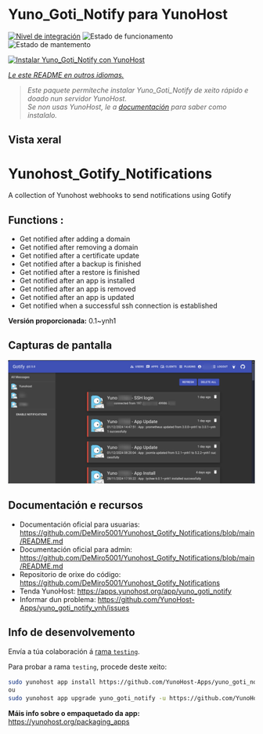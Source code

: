 <!--
NOTA: Este README foi creado automáticamente por <https://github.com/YunoHost/apps/tree/master/tools/readme_generator>
NON debe editarse manualmente.
-->

# Yuno_Goti_Notify para YunoHost

[![Nivel de integración](https://apps.yunohost.org/badge/integration/yuno_goti_notify)](https://ci-apps.yunohost.org/ci/apps/yuno_goti_notify/)
![Estado de funcionamento](https://apps.yunohost.org/badge/state/yuno_goti_notify)
![Estado de mantemento](https://apps.yunohost.org/badge/maintained/yuno_goti_notify)

[![Instalar Yuno_Goti_Notify con YunoHost](https://install-app.yunohost.org/install-with-yunohost.svg)](https://install-app.yunohost.org/?app=yuno_goti_notify)

*[Le este README en outros idiomas.](./ALL_README.md)*

> *Este paquete permíteche instalar Yuno_Goti_Notify de xeito rápido e doado nun servidor YunoHost.*  
> *Se non usas YunoHost, le a [documentación](https://yunohost.org/install) para saber como instalalo.*

## Vista xeral

# Yunohost_Gotify_Notifications
A collection of Yunohost webhooks to send notifications using Gotify

## Functions :
  * Get notified after adding a domain
  * Get notified after removing a domain
  * Get notified after a certificate update
  * Get notified after a backup is finished
  * Get notified after a restore is finished
  * Get notified after an app is installed
  * Get notified after an app is removed
  * Get notified after an app is updated
  * Get notified when a successful ssh connection is established


**Versión proporcionada:** 0.1~ynh1

## Capturas de pantalla

![Captura de pantalla de Yuno_Goti_Notify](./doc/screenshots/IMG_20241205_224629.png)

## Documentación e recursos

- Documentación oficial para usuarias: <https://github.com/DeMiro5001/Yunohost_Gotify_Notifications/blob/main/README.md>
- Documentación oficial para admin: <https://github.com/DeMiro5001/Yunohost_Gotify_Notifications/blob/main/README.md>
- Repositorio de orixe do código: <https://github.com/DeMiro5001/Yunohost_Gotify_Notifications>
- Tenda YunoHost: <https://apps.yunohost.org/app/yuno_goti_notify>
- Informar dun problema: <https://github.com/YunoHost-Apps/yuno_goti_notify_ynh/issues>

## Info de desenvolvemento

Envía a túa colaboración á [rama `testing`](https://github.com/YunoHost-Apps/yuno_goti_notify_ynh/tree/testing).

Para probar a rama `testing`, procede deste xeito:

```bash
sudo yunohost app install https://github.com/YunoHost-Apps/yuno_goti_notify_ynh/tree/testing --debug
ou
sudo yunohost app upgrade yuno_goti_notify -u https://github.com/YunoHost-Apps/yuno_goti_notify_ynh/tree/testing --debug
```

**Máis info sobre o empaquetado da app:** <https://yunohost.org/packaging_apps>
